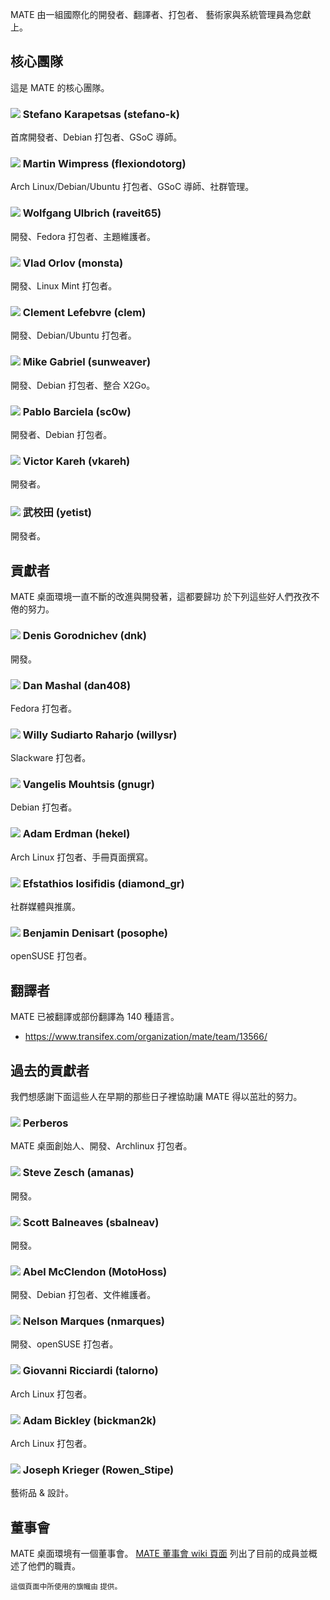 <!--
.. link:
.. description:
.. tags:
.. date: 2011-12-05 07:25:21
.. title: 團隊
.. slug: team
-->

MATE 由一組國際化的開發者、翻譯者、打包者、
藝術家與系統管理員為您獻上。

## 核心團隊

這是 MATE 的核心團隊。

### ![](/assets/img/flags/32/Italy.png) Stefano Karapetsas (stefano-k)

首席開發者、Debian 打包者、GSoC 導師。

### ![](/assets/img/flags/32/United%20Kingdom\(Great%20Britain\).png) Martin Wimpress (flexiondotorg)

Arch Linux/Debian/Ubuntu 打包者、GSoC 導師、社群管理。

### ![](/assets/img/flags/32/Germany.png) Wolfgang Ulbrich (raveit65)

開發、Fedora 打包者、主題維護者。

### ![](/assets/img/flags/32/Russian%20Federation.png) Vlad Orlov (monsta)

開發、Linux Mint 打包者。

### ![](/assets/img/flags/32/France.png) Clement Lefebvre (clem)

開發、Debian/Ubuntu 打包者。

### ![](/assets/img/flags/32/Germany.png) Mike Gabriel (sunweaver)

開發、Debian 打包者、整合 X2Go。

### ![](/assets/img/flags/32/Galicia.png) Pablo Barciela (sc0w)

開發者、Debian 打包者。

### ![](/assets/img/flags/32/Puerto%20Rico.png) Victor Kareh (vkareh)

開發者。

### ![](/assets/img/flags/32/China.png) 武校田 (yetist)

開發者。

## 貢獻者

MATE 桌面環境一直不斷的改進與開發著，這都要歸功
於下列這些好人們孜孜不倦的努力。

### ![](/assets/img/flags/32/Russian%20Federation.png) Denis Gorodnichev (dnk)

開發。

### ![](/assets/img/flags/32/USA.png) Dan Mashal (dan408)

Fedora 打包者。

### ![](/assets/img/flags/32/Indonesia.png) Willy Sudiarto Raharjo (willysr)

Slackware 打包者。

### ![](/assets/img/flags/32/Greece.png) Vangelis Mouhtsis (gnugr)

Debian 打包者。

### ![](/assets/img/flags/32/USA.png) Adam Erdman (hekel)

Arch Linux 打包者、手冊頁面撰寫。

### ![](/assets/img/flags/32/Greece.png) Efstathios Iosifidis (diamond_gr)

社群媒體與推廣。

### ![](/assets/img/flags/32/France.png) Benjamin Denisart (posophe)

openSUSE 打包者。

## 翻譯者

MATE 已被翻譯或部份翻譯為 140 種語言。

  * <https://www.transifex.com/organization/mate/team/13566/>

## 過去的貢獻者

我們想感謝下面這些人在早期的那些日子裡協助讓
MATE 得以茁壯的努力。

### ![](/assets/img/flags/32/Argentina.png) Perberos

MATE 桌面創始人、開發、Archlinux 打包者。

### ![](/assets/img/flags/32/USA.png) Steve Zesch (amanas)

開發。

### ![](/assets/img/flags/32/Canada.png) Scott Balneaves (sbalneav)

開發。

### ![](/assets/img/flags/32/USA.png) Abel McClendon (MotoHoss)

開發、Debian 打包者、文件維護者。

### ![](/assets/img/flags/32/Portugal.png) Nelson Marques (nmarques)

開發、openSUSE 打包者。

### ![](/assets/img/flags/32/Italy.png) Giovanni Ricciardi (talorno)

Arch Linux 打包者。

### ![](/assets/img/flags/32/USA.png) Adam Bickley (bickman2k)

Arch Linux 打包者。

### ![](/assets/img/flags/32/USA.png) Joseph Krieger (Rowen_Stipe)

藝術品 & 設計。

## 董事會

MATE 桌面環境有一個董事會。
[MATE 董事會 wiki 頁面](http://wiki.mate-desktop.com/board)
列出了目前的成員並概述了他們的職責。

<small>
這個頁面中所使用的旗幟由 <http://www.icondrawer.com> 提供。
</small>
